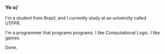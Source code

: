 ### Yo o/

I'm a student from Brazil, and I currently study at an university called UTFPR.

I'm a programmer that programs programs.
I like Computational Logic.
I like games.

Done.
